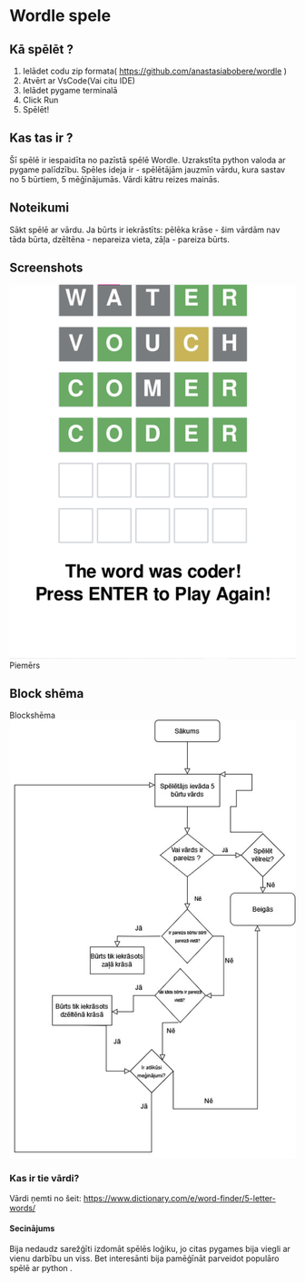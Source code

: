 # Wordle spele

## Kā spēlēt ?

1. Ielādet codu zip formata( https://github.com/anastasiabobere/wordle )
2. Atvērt ar VsCode(Vai citu IDE)
3. Ielādet pygame terminalā
4. Click Run
5. Spēlēt!

## Kas tas ir ?

Šī spēlē ir iespaidīta no pazīstā spēlē Wordle. Uzrakstīta python valoda ar pygame palīdzību.
Spēles ideja ir - spēlētājām jauzmīn vārdu, kura sastav no 5 būrtiem, 5 mēģīnājumās. Vārdi kātru reizes mainās.

## Noteikumi

Sākt spēlē ar vārdu. Ja būrts ir iekrāstīts: pēlēka krāse - šim vārdām nav tāda būrta, dzēltēna - nepareiza vieta, zāļa - pareiza būrts.

## Screenshots

![Screen](https://raw.githubusercontent.com/anastasiabobere/wordle/main/screenshots/%D0%A1%D0%BD%D0%B8%D0%BC%D0%BE%D0%BA%20%D1%8D%D0%BA%D1%80%D0%B0%D0%BD%D0%B0%202024-05-13%20191556.png)
Piemērs

## Block shēma
Blockshēma
![Diagram](https://raw.githubusercontent.com/anastasiabobere/wordle/main/screenshots/Untitled%20Diagram.jpg)

### Kas ir tie vārdi?

Vārdi ņemti no šeit: https://www.dictionary.com/e/word-finder/5-letter-words/

#### Secinājums
Bija nedaudz sarežģīti izdomāt spēlēs loģiku, jo citas pygames bija viegli ar vienu darbību un viss. Bet interesānti bija pamēģīnāt parveidot populāro spēlē ar python .
